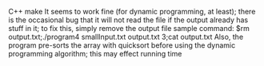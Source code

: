 C++
make
It seems to work fine (for dynamic programming, at least); 
there is the occasional bug that it will not read the file
if the output already has stuff in it; to fix this, simply
remove the output file
sample command:
$rm output.txt;./program4 smallInput.txt output.txt 3;cat output.txt
Also, the program pre-sorts the array with quicksort before using the
dynamic programming algorithm; this may effect running time